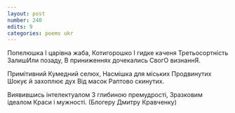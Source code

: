 ```yaml
---
layout: post
number: 240
edits: 9
categories: poems ukr
---
```


Попелюшка
І царівна жаба,
Котигорошко
І гидке каченя
Третьосортність
ЗалишИли позаду,
В приниженнях дочекались
СвогО визнаннЯ. 

Примітивний 
Кумедний селюх,
Насмішка для міських 
Продвинутих
Шокує й захоплює дух
Від масок 
Раптово скинутих.

Виявившись інтелектуалом
З глибиною премудрості,
Зразковим ідеалом
Краси і мужності.
(Блогеру Дмитру Кравченку)

